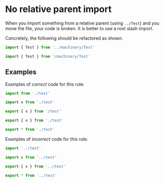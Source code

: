 # No relative parent import

When you import something from a relative parent (using `../Test`) and you move the file, your code is broken. It is better to use a root slash import.

Concretely, the following should be refactored as shown:

```jsx
import { Test } from '../machinery/Test'
```

```jsx
import { Test } from '/machinery/Test'
```

## Examples

Examples of *correct* code for this rule:

```js
import from './test'
```
```js
import x from './test'
```
```js
export { x } from '/test'
```
```js
export { x } from './test'
```
```js
export * from './test'
```

Examples of *incorrect* code for this rule:

```js
import '../test'
```
```js
import x from '../test'
```
```js
export { x } from '../test'
```
```js
export * from '../test'
```
